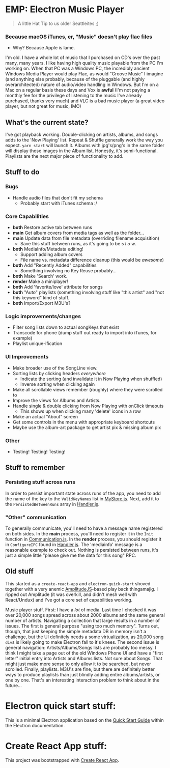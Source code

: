 # EMP: Electron Music Player
 > A little Hat Tip to us older Seattleites ;)
### Because macOS iTunes, er, "Music" doesn't play flac files
* Why? Because Apple is lame.

I'm old. I have a whole lot of music that I purchased on CD's over the past
many, many years. I like having high quality music playable from the PC I'm
working on. When that PC was a Windows PC, the incredibly ancient Windows Media
Player would play Flac, as would "Groove Music" I imagine (and anything else
probably, because of the pluggable (and highly overarchitected) nature of
audio/video handling in Windows. But I'm on a Mac on a regular basis these days
and Vox is **awful** (I'm not paying a monthly fee for the privilege of
listening to the music I've already purchased, thanks very much) and VLC is a
bad music player (a great video player, but not great for music, IMO)

## What's the current state?

I've got playback working. Double-clicking on artists, albums, and songs adds
to the 'Now Playing' list. Repeat & Shuffle generally work the way you expect.
`yarn start` will launch it. Albums with jpg's/png's in the same folder will
display those images in the Album list. Honestly, it's semi-functional.
Playlists are the next major piece of functionality to add.

## Stuff to do

### Bugs
* Handle audio files that don't fit my schema
  * Probably start with iTunes schema :/

### Core Capabilities
* **both** Restore active tab between runs
* **main** Get album covers from media tags as well as the folder...
* **main** Update data from file metadata (overriding filename acquisition)
  * Save this stuff between runs, as it's going to be *s l o w*.
* **both** MediaInfo/Metadata editing!
  * Support adding album covers
  * File name vs. metadata difference cleanup (this would be *awesome*)
* **both** Add "Recently Added" capabilities
  * Something involving no Key Reuse probably...
* **both** Make 'Search' work.
* **render** Make a miniplayer!
* **both** Add 'favorite/love' attribute for songs
* **both** "Auto" playlists (something involving stuff like "this artist" and "not this
keyword" kind of stuff.
* **both** Import/Export M3U's?

### Logic improvements/changes
* Filter song lists down to actual songKeys that exist
* Transcode for phone (dump stuff out ready to import into iTunes, for example)
* Playlist unique-ification

### UI Improvements
* Make broader use of the SongLine view.
* Sorting lists by clicking headers *everywhere*
  * Indicate the sorting (and invalidate it in Now Playing when shuffled)
  * Inverse sorting when clicking again
* Make all scrollable views remember (roughly) where they were scrolled to
* Improve the views for Albums and Artists.
* Handle single & double clicking from Now Playing with onClick timeouts
  * This shows up when clicking many 'delete' icons in a row
* Make an actual "About" screen
* Get some controls in the menu with appropriate keyboard shortcuts
* Maybe use the album-art package to get artist pix & missing album pix

### Other
* Testing! Testing! Testing!

## Stuff to remember

### Persisting stuff across runs

In order to persist important state across runs of the app, you need to add the
name of the key to the `ValidKeyNames` list in
[MyStore.js](https://github.com/kevinfrei/music/blob/master/src/MyStore.js).
Next, add it to the `PersistedBetweenRuns` array in
[Handler.js](https://github.com/kevinfrei/music/blob/master/src/Handler.js).

### "Other" communication

To generally communicate, you'll need to have a message name registered on
both sides. In the **main** process, you'll need to register it in the
`Init` function in
[Communication.js](https://github.com/kevinfrei/music/blob/master/src/Communication.js).
In the **render** process, you should register it in `ConfigureIPC` found in
[Handler.js](https://github.com/kevinfrei/music/blob/master/src/Handler.js).
The 'mediainfo' message is a reasonable example to check out. Nothing is
persisted between runs, it's just a simple little "please give me the data
for this song" RPC.

## Old stuff

This started as a `create-react-app` and `electron-quick-start` shoved together
with a very anemic
[AmplitudeJS](https://521dimensions.com/open-source/amplitudejs/)-based play
back thingamajig. I ripped out Amplitude (it was overkill, and didn't mesh well
with React/Undux) and I've got a core set of capabilities working.

Music player stuff. First: I have a *lot* of media. Last time I checked it was
over 20,000 songs spread across about 2000 albums and the same general number
of artists. Navigating a collection that large results in a number of issues.
The first is general purpose "using too much memory". Turns out, though, that
just keeping the simple metadata DB in memory isn't a challenge, but the UI
definitely needs a some virtualization, as 20,000 song `div`s is likely going
to make Electron fall to it's knees. The second issue is general navigation:
Artists/Albums/Songs lists are probably too messy. I think I might take a page
out of the old Windows Phone UI and have a "first letter" initial entry into
Artists and Albums lists. Not sure about Songs. That might just make more sense
to only allow it to be searched, but never scrolled. Finally, playlists. M3U's
are fine, but there are definitely better ways to produce playlists than just
blindly adding entire albums/artists, or one by one. That's an interesting
interaction problem to think about in the future...

# Electron quick start stuff:

This is a minimal Electron application based on the [Quick Start
Guide](https://electronjs.org/docs/tutorial/quick-start) within the Electron
documentation.


# Create React App stuff:

This project was bootstrapped with [Create React
App](https://github.com/facebook/create-react-app).

